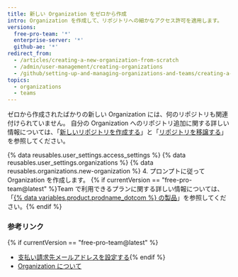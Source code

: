 ```yaml
---
title: 新しい Organization をゼロから作成
intro: Organization を作成して、リポジトリへの細かなアクセス許可を適用します。
versions:
  free-pro-team: '*'
  enterprise-server: '*'
  github-ae: '*'
redirect_from:
  - /articles/creating-a-new-organization-from-scratch
  - /admin/user-management/creating-organizations
  - /github/setting-up-and-managing-organizations-and-teams/creating-a-new-organization-from-scratch
topics:
  - organizations
  - teams
---
```

ゼロから作成されたばかりの新しい Organization には、何のリポジトリも関連付けられていません。 自分の Organization へのリポジトリ追加に関する詳しい情報については、「[新しいリポジトリを作成する](/articles/creating-a-new-repository)」と「[リポジトリを移譲する](/articles/transferring-a-repository)」を参照してください。

{% data reusables.user_settings.access_settings %}
{% data reusables.user_settings.organizations %}
{% data reusables.organizations.new-organization %}
4. プロンプトに従って Organization を作成します。 {% if currentVersion == "free-pro-team@latest" %}Team で利用できるプランに関する詳しい情報については、「[{% data variables.product.prodname_dotcom %} の製品](/articles/githubs-products)」を参照してください。{% endif %}

### 参考リンク

{% if currentVersion == "free-pro-team@latest" %}
- [支払い請求先メールアドレスを設定する](/articles/setting-your-billing-email){% endif %}
- [Organization について](/articles/about-organizations)
